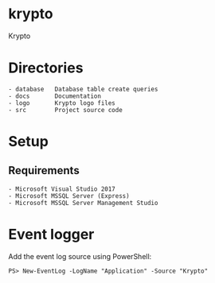 # krypto
Krypto


# Directories

    - database   Database table create queries
    - docs       Documentation
    - logo       Krypto logo files
    - src        Project source code 

# Setup

## Requirements

    - Microsoft Visual Studio 2017
    - Microsoft MSSQL Server (Express)
    - Microsoft MSSQL Server Management Studio

# Event logger

Add the event log source using PowerShell:

    PS> New-EventLog -LogName "Application" -Source "Krypto"